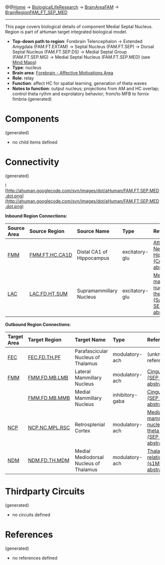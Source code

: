 @@[Home](Home.md) -> [BiologicalLifeResearch](BiologicalLifeResearch.md) -> [BrainAreaFAM](BrainAreaFAM.md) -> [BrainRegionFAM\_FT\_SEP\_MED](BrainRegionFAM_FT_SEP_MED.md)

---


This page covers biological details of component Medial Septal Nucleus.
Region is part of aHuman target integrated biological model.

  * **Top-down path to region**: Forebrain Telencephalon -> Extended Amygdala (FAM.FT.EXTAM) -> Septal Nucleus (FAM.FT.SEP) -> Dorsal Septal Nucleus (FAM.FT.SEP.DS) -> Medial Septal Group (FAM.FT.SEP.MG) -> Medial Septal Nucleus (FAM.FT.SEP.MED) (see [Mind Maps](OverallMindMaps.md))
  * **Type**: nucleus
  * **Brain area**: [Forebrain - Affective Motivations Area](BrainAreaFAM.md)
  * **Role**: relay
  * **Function**: affect HC for spatial learning, generation of theta waves
  * **Notes to function**: output nucleus; projections from AM and HC overlap; control theta rythm and exprolatory behavior; from/to MFB to fornix fimbria
(generated)
# Components #
(generated)


  * no child items defined

# Connectivity #
(generated)


![http://ahuman.googlecode.com/svn/images/dot/aHuman/FAM.FT.SEP.MED.dot.png](http://ahuman.googlecode.com/svn/images/dot/aHuman/FAM.FT.SEP.MED.dot.png)

**Inbound Region Connections:**

| **Source Area** | **Source Region** | **Source Name** | **Type** | **Reference** |
|:----------------|:------------------|:----------------|:---------|:--------------|
| [FMM](BrainAreaFMM.md) | [FMM.FT.HC.CA1D](BrainRegionFMM_FT_HC_CA1D.md) | Distal CA1 of Hippocampus | excitatory-glu | [Attractor Network in Hippocampus (CA1 -> SEP, abstract)](http://learnmem.cshlp.org/content/14/11/714/F1.expansion) |
| [LAC](BrainAreaLAC.md) | [LAC.FD.HT.SUM](BrainRegionLAC_FD_HT_SUM.md) | Supramammillary Nucleus | excitatory-glu | [Medial mammillary nucleus and theta rhythm (SupraMM -> SEP, abstract)](http://www.nature.com/nrn/journal/v5/n1/fig_tab/nrn1299_F4.html) |

**Outbound Region Connections:**

| **Target Area** | **Target Region** | **Target Name** | **Type** | **Reference** |
|:----------------|:------------------|:----------------|:---------|:--------------|
| [FEC](BrainAreaFEC.md) | [FEC.FD.TH.PF](BrainRegionFEC_FD_TH_PF.md) | Parafascicular Nucleus of Thalamus | modulatory-ach | (unknown reference) |
| [FMM](BrainAreaFMM.md) | [FMM.FD.MB.LMB](BrainRegionFMM_FD_MB_LMB.md) | Lateral Mammillary Nucleus | modulatory-ach | [Cingulate Gyrus (SEP -> HT, abstract)](http://www.thebrainlabs.com) |
|                 | [FMM.FD.MB.MMB](BrainRegionFMM_FD_MB_MMB.md) | Medial Mammillary Nucleus | inhibitory-gaba | [Cingulate Gyrus (SEP -> HT, abstract)](http://www.thebrainlabs.com) |
| [NCP](BrainAreaNCP.md) | [NCP.NC.MPL.RSC](BrainRegionNCP_NC_MPL_RSC.md) | Retrosplenial Cortex | modulatory-ach | [Medial mammillary nucleus and theta rhythm (SEP -> RSP, abstract)](http://www.nature.com/nrn/journal/v5/n1/fig_tab/nrn1299_F4.html) |
| [NDM](BrainAreaNDM.md) | [NDM.FD.TH.MDM](BrainRegionNDM_FD_TH_MDM.md) | Medial Mediodorsal Nucleus of Thalamus | modulatory-ach | [Thalamocortical relationships (s1MD -> MD, abstract)](http://what-when-how.com/neuroscience/the-thalamus-and-cerebral-cortex-integrative-systems-part-2/) |

# Thirdparty Circuits #
(generated)

  * no circuits defined

# References #
(generated)

  * no references defined
